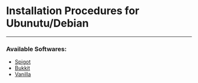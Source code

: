 # Installation Procedures for Ubunutu/Debian
---

### Available Softwares:

* [Spigot](https://github.com/Viexsa/ElewonGSM/tree/main/game-servers/Minecraft/installations/Ubuntu/Spigot)
* [Bukkit](https://github.com/Viexsa/ElewonGSM/tree/main/game-servers/Minecraft/installations/Ubuntu/Bukkit)
* [Vanilla]()